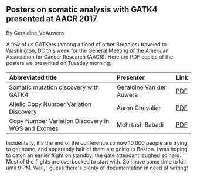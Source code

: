 ## Posters on somatic analysis with GATK4 presented at AACR 2017

By Geraldine_VdAuwera

<p>A few of us GATKers (among a flood of other Broadies) traveled to Washington, DC this week for the General Meeting of the American Association for Cancer Research (AACR). Here are PDF copies of the posters we presented on Tuesday morning.</p>

<table><thead><tr><th align="left"><strong>Abbreviated title</strong></th>
  <th align="left"><strong>Presenter</strong></th>
  <th align="left"><strong>Link</strong></th>
</tr></thead><tbody><tr><td align="left">Somatic mutation discovery with GATK4</td>
  <td align="left">Geraldine Van der Auwera</td>
  <td align="left"><a rel="nofollow" href="https://drive.google.com/file/d/0BwTg3aXzGxEDYW5ybTNNTVA3LUk/view?usp=sharing">PDF</a></td>
</tr><tr><td align="left">Allelic Copy Number Variation Discovery</td>
  <td align="left">Aaron Chevalier</td>
  <td align="left"><a rel="nofollow" href="https://drive.google.com/file/d/0BwTg3aXzGxEDMzg5eGJnZXRZdmM/view?usp=sharing">PDF</a></td>
</tr><tr><td align="left">Copy Number Variation Discovery in WGS and Exomes</td>
  <td align="left">Mehrtash Babadi</td>
  <td align="left"><a rel="nofollow" href="https://drive.google.com/file/d/0BwTg3aXzGxEDenJfdXNuR2JXWXc/view?usp=sharing">PDF</a></td>
</tr></tbody></table><p>Incidentally, it's the end of the conference so now 10,000 people are trying to get home, and apparently half of them are going to Boston. I was hoping to catch an earlier flight on standby; the gate attendant laughed so hard. Most of the flights are overbooked to start with. So I have some time to kill until 9 PM. Well, I guess there's plenty of documentation in need of writing!</p>
